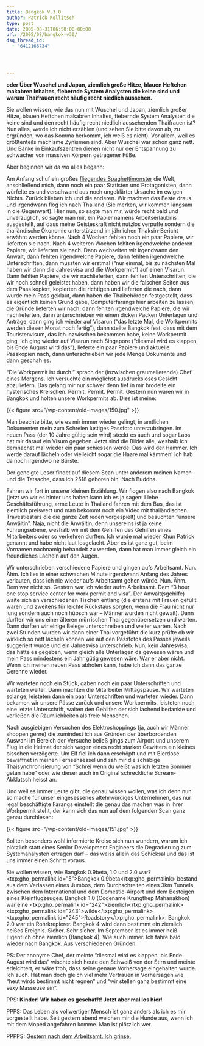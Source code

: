 ```yaml
---
title: Bangkok V.3.0
author: Patrick Kollitsch
type: post
date: 2005-08-31T06:50:00+00:00
url: /2005/08/bangkok-v30/
dsq_thread_id:
  - "6412166734"




---
```

**oder &Uuml;ber Wuschel und Japan, ziemlich gro&szlig;e Hitze, blauen Heftchen makabren Inhaltes, fiebernde System Analysten die keine sind und warum Thaifrauen recht h&auml;ufig recht niedlich aussehen.**

Sie wollen wissen, wie das nun mit Wuschel und Japan, ziemlich gro&szlig;er Hitze, blauen Heftchen makabren Inhaltes, fiebernde System Analysten die keine sind und den recht h&auml;ufig recht niedlich aussehenden Thaifrauen ist? Nun alles, werde ich nicht erz&auml;hlen (und sehen Sie bitte davon ab, zu ergr&uuml;nden, wo das Komma herkommt, ich wei&szlig; es nicht). Vor allem, weil es gr&ouml;&szlig;tenteils machisme Zynismen sind. Aber Wuschel war schon ganz nett. Und B&auml;nke in Einkaufszentren dienen nicht nur der Entspannung zu schwacher von massiven K&ouml;rpern getragener F&uuml;&szlig;e. 

Aber beginnen wir da wo alles begann:

Am Anfang schuf ein gro&szlig;es [fliegendes Spaghettimonster][1] die Welt, anschlie&szlig;end mich, dann noch ein paar Statisten und Protagonisten, dann w&uuml;rfelte es und verschwand aus noch ungekl&auml;rter Ursache im ewigen Nichts. Zur&uuml;ck blieben ich und die anderen. Wir machten das Beste draus und irgendwann flog ich nach Thailand (Sie merken, wir kommen langsam in die Gegenwart). Hier nun, so sagte man mir, w&uuml;rde recht bald und unverz&uuml;glich, so sagte man mir, ein Papier namens Arbeitserlaubnis ausgestellt, auf dass meine Geisteskraft nicht nutzlos verpuffe sondern die thail&auml;ndische &Ouml;konomie unterst&uuml;tzend im j&auml;hrlichen Thaksin-Bericht erw&auml;hnt werden k&ouml;nne. Nach 4 Wochen fehlten noch ein paar Papiere, wir lieferten sie nach. Nach 4 weiteren Wochen fehlten irgendwelche anderen Papiere, wir lieferten sie nach. Dann wechselten wir irgendwann den Anwalt, dann fehlten irgendwelche Papiere, dann fehlten irgendwelche Unterschriften, dann mussten wir erstmal (&#8220;nur einmal, bis zu n&auml;chsten Mal haben wir dann die Jahresvisa und die Workpermit&#8221;) auf einen Visarun. Dann fehlten Papiere, die wir nachlieferten, dann fehlten Unterschriften, die wir noch schnell geleistet haben, dann haben wir die falschen Seiten aus dem Pass kopiert, kopierten die richtigen und lieferten die nach, dann wurde mein Pass geklaut, dann haben die Thaibeh&ouml;rden festgestellt, dass es eigentlich keinen Grund g&auml;be, Computerfarangs hier arbeiten zu lassen, die Gr&uuml;nde lieferten wir nach, dann fehlten irgendwelche Papiere, die wir nachlieferten, dann unterschrieben wir einen dicken Packen Unterlagen und Antr&auml;ge, dann ging ich wieder auf Visarun (&#8220;das letzte Mal, die Workpermits werden diesen Monat noch fertig&#8221;), dann stellte Bangkok fest, dass mit dem Touristenvisum, das ich inzwischen bekommen habe, keine Workpermit ging, ich ging wieder auf Visarun nach Singapore (&#8220;diesmal wird es klappen, bis Ende August wird das&#8221;), lieferte ein paar Papiere und aktuelle Passkopien nach, dann unterschrieben wir jede Menge Dokumente und dann geschah es.

&#8220;Die Workpermit ist durch.&#8221; sprach der (inzwischen graumelierende) Chef eines Morgens. Ich versuchte ein m&ouml;glichst ausdrucksloses Gesicht abzuliefern. Das gelang mir nur schwer denn tief in mir brodelte ein hysterisches Kreischen. Permit. Permit. Permit. Gestern nun waren wir in Bangkok und holten unsere Workpermits ab. Dies ist meine:

{{< figure src="/wp-content/old-images/150.jpg" >}}

Man beachte bitte, wie es mir immer wieder gelingt, in amtlichen Dokumenten mein zum Schreien lustiges Passfoto unterzubringen. Im neuen Pass (der 10 Jahre g&uuml;ltig sein wird) steckt es auch und sogar Laos hat mir darauf ein Visum gegeben. Jetzt sind die Bilder alle, weshalb ich demn&auml;chst mal wieder ein paar schiessen werde. Das wird der Hammer. Ich werde darauf l&auml;cheln oder vielleicht sogar die Haare mal k&auml;mmen! Ich hab da noch irgendwo ne B&uuml;rste.

Der geneigte Leser findet auf diesem Scan unter anderem meinen Namen und die Tatsache, dass ich 2518 geboren bin. Nach Buddha.

Fahren wir fort in unserer kleinen Erz&auml;hlung. Wir flogen also nach Bangkok (jetzt wo wir es hinter uns haben kann ich es ja sagen: Liebe Gesch&auml;ftsf&uuml;hrung, arme Leute in Thailand fahren mit dem Bus, das ist ziemlich preiswert und man bekommt noch ein Video mit thail&auml;ndischen Travestiestars die die ganze Zeit reden vorgespielt) und besuchten &#8220;unsere Anw&auml;ltin&#8221;. Naja, nicht die Anw&auml;ltin, denn unsereins ist ja keine F&uuml;hrungsebene, weshalb wir mit dem Gehilfen des Gehilfen eines Mitarbeiters oder so verkehren durften. Ich wurde mal wieder Khun Patrick genannt und habe nicht laut losgelacht. Aber es ist ganz gut, beim Vornamen nachnamig behandelt zu werden, dann hat man immer gleich ein freundliches L&auml;cheln auf den Augen.

Wir unterschrieben verschiedene Papiere und gingen aufs Arbeitsamt. Nun. &Auml;hm. Ich lies in einer schwachen Minute irgendwann Anfang des Jahres verlauten, dass ich nie wieder aufs Arbeitsamt gehen w&uuml;rde. Nun. &Auml;hm. Dem war nicht so. Gestern war ich wieder aufm Arbeitsamt. Dem &#8220;3 hour one stop service center for work permit and visa&#8221;. Der Anwalt(sgehilfe) waite sich an verschiedenen Tischen entlang (die erstens mit Frauen gef&uuml;llt waren und zweitens f&uuml;r leichte R&uuml;ckstaus sorgten, wenn die Frau nicht nur jung sondern auch noch h&uuml;bsch war &#8211; M&auml;nner wurden nicht gewait). Dann durften wir uns einer &auml;lteren m&uuml;rrischen Thai gegen&uuml;bersetzen und warten. Dann durften wir einige Belege unterschreiben und weiter warten. Nach zwei Stunden wurden wir dann einer Thai vorgef&uuml;hrt die kurz pr&uuml;fte ob wir wirklich so nett l&auml;cheln k&ouml;nnen wie auf den Passfotos des Passes jeweils suggeriert wurde und ein Jahresvisa unterschrieb. Nun, kein Jahresvisa, das h&auml;tte es gegeben, wenn gleich alle Unterlagen da gewesen w&auml;ren und mein Pass mindestens ein Jahr g&uuml;tig gewesen w&auml;re. War er aber nicht. Wenn ich meinen neuen Pass abholen kann, habe ich dann das ganze Gerenne wieder.

Wir warteten noch ein St&uuml;ck, gaben noch ein paar Unterschriften und warteten weiter. Dann machten die Mitarbeiter Mittagspause. Wir warteten solange, leisteten dann ein paar Unterschriften und warteten wieder. Dann bekamen wir unsere P&auml;sse zur&uuml;ck und unsere Workpermits, leisteten noch eine letzte Unterschrift, waiten den Gehilfen der sich lachend bedankte und verlie&szlig;en die R&auml;umlichkeiten als freie Menschen. 

Nach ausgiebigen Versuchen des Elektroshoppings (ja, auch wir M&auml;nner shoppen gerne) die zumindest ich aus Gr&uuml;nden der &uuml;berbordenden Auswahl im Bereich der Versuche belie&szlig; gings zum Airport und unserem Flug in die Heimat der sich wegen eines recht starken Gewitters ein kleines bisschen verz&ouml;gerte. Um Elf fiel ich dann ersch&ouml;pft und mit Bierdose bewaffnet in meinen Fernsehsessel und sah mir die sch&auml;bige Thaisynchronisierung von &#8220;Schrei wenn du wei&szlig;t was ich letzten Sommer getan habe&#8221; oder wie dieser auch im Original schreckliche Scream-Abklatsch heisst an.

Und weil es immer Leute gibt, die genau wissen wollen, was ich denn nun so mache f&uuml;r unser eingesessenes altehrw&uuml;rdiges Unternehmen, das nur legal besch&auml;ftigte Farangs einstellt die genau das machen was in ihrer Workpermit steht, der kann sich das nun auf dem folgenden Scan ganz genau durchlesen:

{{< figure src="/wp-content/old-images/151.jpg" >}}

Sollten besonders wohl informierte Kreise sich nun wundern, warum ich pl&ouml;tzlich statt eines Senior Development Engineers die Degradierung zum Systemanalysten ertragen darf &#8211; das weiss allein das Schicksal und das ist uns immer einen Schritt voraus.

Sie wollen wissen, wie Bangkok 0.9beta, 1.0 und 2.0 war? <txp:gho_permalink id="5">Bangkok 0.9beta</txp:gho_permalink> bestand aus dem Verlassen eines Jumbos, dem Durchschreiten eines 3km Tunnels zwischen dem International und dem Domestic-Airport und dem Besteigen eines Kleinflugzeuges. Bangkok 1.0 (Codename Krungthep Mahanakhon) war eine <txp:gho_permalink id="242">ziemlich</txp:gho_permalink> <txp:gho_permalink id="243">wilde</txp:gho_permalink> <txp:gho_permalink id="245">Roadstory</txp:gho_permalink>. Bangkok 2.0 war ein Rohrkrepierer. Bangkok 4 wird dann bestimmt ein ziemlich hei&szlig;es Ereignis. Sicher. Sehr sicher. Im September ist es immer hei&szlig;. Eigentlich ohne ziemlich (Bangkok 4). Wie auch immer. Ich fahre bald wieder nach Bangkok. Aus verschiedenen Gr&uuml;nden.

PS: Der anonyme Chef, der meinte &#8220;diesmal wird es klappen, bis Ende August wird das&#8221; wischte sich heute den Schwei&szlig; von der Stirn und meinte erleichtert, er w&auml;re froh, dass seine genaue Vorhersage eingehalten wurde. Ich auch. Hat man doch gleich viel mehr Vertrauen in Vorhersagen wie &#8220;heut wirds bestimmt nicht regnen&#8221; und &#8220;wir stellen ganz bestimmt eine sexy Masseuse ein&#8221;.

PPS: **Kinder! Wir haben es geschafft! Jetzt aber mal los hier!**

PPPS: Das Leben als vollwertiger Mensch ist ganz anders als ich es mir vorgestellt habe. Seit gestern abend weichen mir die Hunde aus, wenn ich mit dem Moped angefahren komme. Man ist pl&ouml;tzlich wer.

PPPPS: [Gestern nach dem Arbeitsamt. Ich grinse.][2]

 [1]: http://de.wikipedia.org/wiki/Fliegendes_Spaghettimonster
 [2]: http://kollitsch.de/2005/08/30